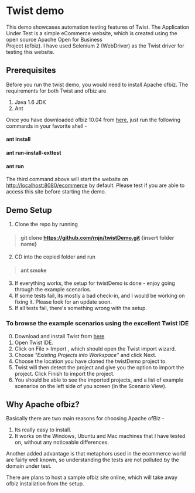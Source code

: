                                                                                                                                                                                    
# Twist demo                                                                                                                                                                         
                                                                                                                                                                                     
                                                                                                                                                                                     
This demo showcases automation testing features of Twist. The Application Under Test is a simple eCommerce website, which is created using the open source Apache Open for Business \
Project (ofbiz). I have used Selenium 2 (WebDriver) as the Twist driver for testing this website.                                                                                    
                                                                                                                                                                                     
## Prerequisites                                                                                                                                                                     
                                                                                                                                                                                     
Before you run the twist demo, you would need to install Apache ofbiz. The requirements for both Twist and ofbiz are                                                                 
1. Java 1.6 JDK                                                                                                                                                                      
2. Ant                                                                                                                                                                               
                                                                                                                                                                                     
Once you have downloaded ofbiz 10.04 from [here](http://ofbiz.apache.org/download.html), just run the following commands in your favorite shell -                                     
                                                                                                                                                                                     
#### ant install                                                                                                                                                                       
#### ant run-install-exttest                                                                                                                                                           
#### ant run                                                                                                                                                                           
                                                                                                                                                                                     
The third command above will start the website on [http://localhost:8080/ecommerce](http://localhost:8080/ecommerce) by default. Please test if you are able to access this site before starting the demo.              
                                                                                                                                                                                     
                                                                                                                                                                                     
## Demo Setup                                                                                                                                                                        
                                                                                                                                                                                     
1. Clone the repo by running                                                                                                                                                         
> #### git clone https://github.com/rnjn/twistDemo.git {insert folder name}                                                                                                            

2. CD into the copied folder and run                                                                                                                                                 
> #### ant smoke                                                                                                                                                                          
3. If everything works, the setup for twistDemo is done - enjoy going through the example scenarios.                                                                                 
4. If some tests fail, its mostly a bad check-in, and I would be working on fixing it. Please look for an update soon.                                                               
5. If all tests fail, there's something wrong with the setup.                                                                                                                        
                                                                                                                                                                                     
### To browse the example scenarios using the excellent Twist IDE    

0. Download and install Twist from [here](http://www.thoughtworks-studios.com/agile-test-automation)                                                                                                                                                                            
1. Open Twist IDE.                                                                                                                                                                   
2. Click on File > Import , which should open the Twist import wizard.                                                                                                               
3. Choose *"Existing Projects into Workspace"* and click Next.                                                                                                                       
4. Choose the location you have cloned the twistDemo project to.                                                                                                                     
5. Twist will then detect the project and give you the option to import the project. Click Finish to import the project.                                                             
6. You should be able to see the imported projects, and a list of example scenarios on the left side of you screen (in the Scenario View).                                           
                                                                                                                                                                                     
## Why Apache ofbiz?                                                                                                                                                                 
                                                                                                                                                                                     
Basically there are two main reasons for choosing Apache ofBiz -                                                                                                                     
                                                                                                                                                                                     
1. Its really easy to install.                                                                                                                                                       
2. It works on the Windows, Ubuntu and Mac machines that I have tested on, without any noticeable differences.                                                                       
                                                                                                                                                                                     
Another added advantage is that metaphors used in the ecommerce world are fairly well known, so understanding the tests are not polluted by the domain under test.                   

There are plans to host a sample ofbiz site online, which will take away ofbiz installation from the setup.                                                                                                                                                                                   
                                                                                                                                                                                     
